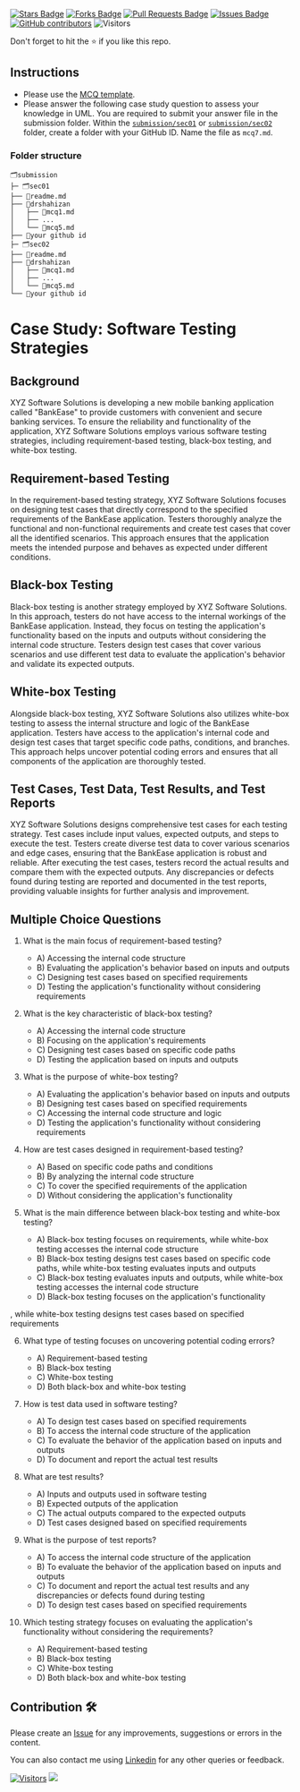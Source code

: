 <a href="https://github.com/drshahizan/software-engineering/stargazers"><img src="https://img.shields.io/github/stars/drshahizan/software-engineering" alt="Stars Badge"/></a>
<a href="https://github.com/drshahizan/software-engineering/network/members"><img src="https://img.shields.io/github/forks/drshahizan/software-engineering" alt="Forks Badge"/></a>
<a href="https://github.com/drshahizan/software-engineering/pulls"><img src="https://img.shields.io/github/issues-pr/drshahizan/software-engineering" alt="Pull Requests Badge"/></a>
<a href="https://github.com/drshahizan/software-engineering"><img src="https://img.shields.io/github/issues/drshahizan/software-engineering" alt="Issues Badge"/></a>
<a href="https://github.com/drshahizan/software-engineering/graphs/contributors"><img alt="GitHub contributors" src="https://img.shields.io/github/contributors/drshahizan/software-engineering?color=2b9348"></a>
![Visitors](https://api.visitorbadge.io/api/visitors?path=https%3A%2F%2Fgithub.com%2Fdrshahizan%2Fsoftware-engineering&labelColor=%23d9e3f0&countColor=%23697689&style=flat)

Don't forget to hit the :star: if you like this repo.

## Instructions
- Please use the [MCQ template](temp_mcq.md).
- Please answer the following case study question to assess your knowledge in UML. You are required to submit your answer file in the submission folder. Within the [`submission/sec01`](../uml/submission/sec01) or [`submission/sec02`](../uml/submission//sec02) folder, create a folder with your GitHub ID. Name the file as `mcq7.md`.

### Folder structure

```
🗂️submission
├─ 🗂️sec01
├── 📄readme.md
├── 📁drshahizan
│   ├── 📄mcq1.md
│   ├── ...
│   └── 📄mcq5.md
├── 📁your github id
├─ 🗂️sec02
├── 📄readme.md
├── 📁drshahizan
│   ├── 📄mcq1.md
│   ├── ...
│   └── 📄mcq5.md
└── 📁your github id
```

# Case Study: Software Testing Strategies

## Background
XYZ Software Solutions is developing a new mobile banking application called "BankEase" to provide customers with convenient and secure banking services. To ensure the reliability and functionality of the application, XYZ Software Solutions employs various software testing strategies, including requirement-based testing, black-box testing, and white-box testing.

## Requirement-based Testing
In the requirement-based testing strategy, XYZ Software Solutions focuses on designing test cases that directly correspond to the specified requirements of the BankEase application. Testers thoroughly analyze the functional and non-functional requirements and create test cases that cover all the identified scenarios. This approach ensures that the application meets the intended purpose and behaves as expected under different conditions.

## Black-box Testing
Black-box testing is another strategy employed by XYZ Software Solutions. In this approach, testers do not have access to the internal workings of the BankEase application. Instead, they focus on testing the application's functionality based on the inputs and outputs without considering the internal code structure. Testers design test cases that cover various scenarios and use different test data to evaluate the application's behavior and validate its expected outputs.

## White-box Testing
Alongside black-box testing, XYZ Software Solutions also utilizes white-box testing to assess the internal structure and logic of the BankEase application. Testers have access to the application's internal code and design test cases that target specific code paths, conditions, and branches. This approach helps uncover potential coding errors and ensures that all components of the application are thoroughly tested.

## Test Cases, Test Data, Test Results, and Test Reports
XYZ Software Solutions designs comprehensive test cases for each testing strategy. Test cases include input values, expected outputs, and steps to execute the test. Testers create diverse test data to cover various scenarios and edge cases, ensuring that the BankEase application is robust and reliable. After executing the test cases, testers record the actual results and compare them with the expected outputs. Any discrepancies or defects found during testing are reported and documented in the test reports, providing valuable insights for further analysis and improvement.

## Multiple Choice Questions

1. What is the main focus of requirement-based testing?
   - A) Accessing the internal code structure
   - B) Evaluating the application's behavior based on inputs and outputs
   - C) Designing test cases based on specified requirements
   - D) Testing the application's functionality without considering requirements

2. What is the key characteristic of black-box testing?
   - A) Accessing the internal code structure
   - B) Focusing on the application's requirements
   - C) Designing test cases based on specific code paths
   - D) Testing the application based on inputs and outputs

3. What is the purpose of white-box testing?
   - A) Evaluating the application's behavior based on inputs and outputs
   - B) Designing test cases based on specified requirements
   - C) Accessing the internal code structure and logic
   - D) Testing the application's functionality without considering requirements

4. How are test cases designed in requirement-based testing?
   - A) Based on specific code paths and conditions
   - B) By analyzing the internal code structure
   - C) To cover the specified requirements of the application
   - D) Without considering the application's functionality

5. What is the main difference between black-box testing and white-box testing?
   - A) Black-box testing focuses on requirements, while white-box testing accesses the internal code structure
   - B) Black-box testing designs test cases based on specific code paths, while white-box testing evaluates inputs and outputs
   - C) Black-box testing evaluates inputs and outputs, while white-box testing accesses the internal code structure
   - D) Black-box testing focuses on the application's functionality

, while white-box testing designs test cases based on specified requirements

6. What type of testing focuses on uncovering potential coding errors?
   - A) Requirement-based testing
   - B) Black-box testing
   - C) White-box testing
   - D) Both black-box and white-box testing

7. How is test data used in software testing?
   - A) To design test cases based on specified requirements
   - B) To access the internal code structure of the application
   - C) To evaluate the behavior of the application based on inputs and outputs
   - D) To document and report the actual test results

8. What are test results?
   - A) Inputs and outputs used in software testing
   - B) Expected outputs of the application
   - C) The actual outputs compared to the expected outputs
   - D) Test cases designed based on specified requirements

9. What is the purpose of test reports?
   - A) To access the internal code structure of the application
   - B) To evaluate the behavior of the application based on inputs and outputs
   - C) To document and report the actual test results and any discrepancies or defects found during testing
   - D) To design test cases based on specified requirements

10. Which testing strategy focuses on evaluating the application's functionality without considering the requirements?
    - A) Requirement-based testing
    - B) Black-box testing
    - C) White-box testing
    - D) Both black-box and white-box testing

## Contribution 🛠️
Please create an [Issue](https://github.com/drshahizan/software-engineering/issues) for any improvements, suggestions or errors in the content.

You can also contact me using [Linkedin](https://www.linkedin.com/in/drshahizan/) for any other queries or feedback.

[![Visitors](https://api.visitorbadge.io/api/visitors?path=https%3A%2F%2Fgithub.com%2Fdrshahizan&labelColor=%23697689&countColor=%23555555&style=plastic)](https://visitorbadge.io/status?path=https%3A%2F%2Fgithub.com%2Fdrshahizan)
![](https://hit.yhype.me/github/profile?user_id=81284918)
